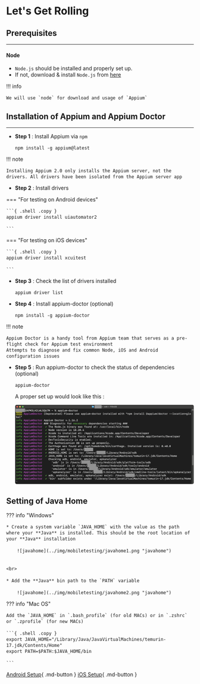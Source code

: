 # **Let's Get Rolling**

## **Prerequisites**
-------
#### Node

 * `Node.js` should be installed and properly set up.
 * If not, download & install `Node.js` from [here](https://nodejs.org/en/download/)

!!! info

    We will use `node` for download and usage of `Appium`


## **Installation of Appium and Appium Doctor**
-----------------------
* **Step 1** : Install Appium via `npm`

    ```{ .shell .copy }
    npm install -g appium@latest
    ```  

!!! note

    Installing Appium 2.0 only installs the Appium server, not the drivers. All drivers have been isolated from the Appium server app   

* **Step 2** : Install drivers

=== "For testing on Android devices"


    ```{ .shell .copy }
    appium driver install uiautomator2 

    ```

=== "For testing on iOS devices"


    ```{ .shell .copy }
    appium driver install xcuitest

    ```


* **Step 3** : Check the list of drivers installed

    ```{ .shell .copy }
    appium driver list
    ```  

* **Step 4** : Install appium-doctor (optional)

    ```{ .shell .copy }
    npm install -g appium-doctor
    ```  

!!! note

    Appium Doctor is a handy tool from Appium team that serves as a pre-flight check for Appium test environment
    Attempts to diagnose and fix common Node, iOS and Android configuration issues  

* **Step 5** : Run appium-doctor to check the status of dependencies (optional)

    ```{ .shell .copy }
    appium-doctor
    ```  
    
    A proper set up would look like this :

    ![appiumdoctor](../img/mobiletesting/appiumdoctor.png "appiumdoctor")


## **Setting of Java Home**


??? info "Windows"

    * Create a system variable `JAVA_HOME` with the value as the path where your **Java** is installed. This should be the root location of your **Java** installation

        ![javahome](../img/mobiletesting/javahome1.png "javahome")


    <br>

    * Add the **Java** bin path to the `PATH` variable

        ![javahome](../img/mobiletesting/javahome2.png "javahome")


??? info "Mac OS"

    Add the `JAVA_HOME` in `.bash_profile` (for old MACs) or in `.zshrc` or `.zprofile` (for new MACs)

    ```{ .shell .copy }
    export JAVA_HOME="/Library/Java/JavaVirtualMachines/temurin-17.jdk/Contents/Home"
    export PATH=$PATH:$JAVA_HOME/bin

    ```



[Android Setup](androidsetup.md){ .md-button } 
[iOS Setup](iOSsetup.md){ .md-button }    